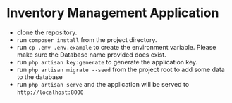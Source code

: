 # Inventory Management Application
* clone the repository.
* run `composer install` from the project directory.
* run `cp .env .env.example` to create the environment variable. Please make sure the Database name provided does exist.
* run `php artisan key:generate` to generate the application key.
* run `php artisan migrate --seed` from the project root to add some data to the database
* run `php artisan serve` and the application will be served to `http://localhost:8000`